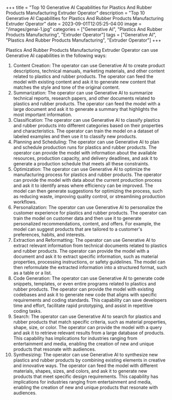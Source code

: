 +++
title = "Top 10 Generative AI Capabilities for Plastics And Rubber Products Manufacturing Extruder Operator"
description = "Top 10 Generative AI Capabilities for Plastics And Rubber Products Manufacturing Extruder Operator"
date = 2023-09-01T12:05:25-04:00
image = "/images/genai-1.jpg"
categories = ["Generative AI", "Plastics And Rubber Products Manufacturing", "Extruder Operator"]
tags = ["Generative AI", "Plastics And Rubber Products Manufacturing", "Extruder Operator"]
+++

Plastics And Rubber Products Manufacturing Extruder Operator can use Generative AI capabilities in the following ways:

1. Content Creation: The operator can use Generative AI to create product descriptions, technical manuals, marketing materials, and other content related to plastics and rubber products. The operator can feed the model with existing content and ask it to generate new content that matches the style and tone of the original content.
2. Summarization: The operator can use Generative AI to summarize technical reports, research papers, and other documents related to plastics and rubber products. The operator can feed the model with a large document and ask it to generate a summary that highlights the most important information.
3. Classification: The operator can use Generative AI to classify plastics and rubber products into different categories based on their properties and characteristics. The operator can train the model on a dataset of labeled examples and then use it to classify new products.
4. Planning and Scheduling: The operator can use Generative AI to plan and schedule production runs for plastics and rubber products. The operator can provide the model with information about the available resources, production capacity, and delivery deadlines, and ask it to generate a production schedule that meets all these constraints.
5. Optimization: The operator can use Generative AI to optimize the manufacturing process for plastics and rubber products. The operator can provide the model with data about the current production process and ask it to identify areas where efficiency can be improved. The model can then generate suggestions for optimizing the process, such as reducing waste, improving quality control, or streamlining production workflows.
6. Personalization: The operator can use Generative AI to personalize the customer experience for plastics and rubber products. The operator can train the model on customer data and then use it to generate personalized recommendations, content, and offers. For example, the model can suggest products that are tailored to a customer's preferences, habits, and interests.
7. Extraction and Reformatting: The operator can use Generative AI to extract relevant information from technical documents related to plastics and rubber products. The operator can provide the model with a document and ask it to extract specific information, such as material properties, processing instructions, or safety guidelines. The model can then reformulate the extracted information into a structured format, such as a table or a list.
8. Code Generation: The operator can use Generative AI to generate code snippets, templates, or even entire programs related to plastics and rubber products. The operator can provide the model with existing codebases and ask it to generate new code that aligns with specific requirements and coding standards. This capability can save developers time and effort, facilitate rapid prototyping, and assist in repetitive coding tasks.
9. Search: The operator can use Generative AI to search for plastics and rubber products that match specific criteria, such as material properties, shape, size, or color. The operator can provide the model with a query and ask it to retrieve relevant results from a large database of products. This capability has implications for industries ranging from entertainment and media, enabling the creation of new and unique products that resonate with audiences.
10. Synthesizing: The operator can use Generative AI to synthesize new plastics and rubber products by combining existing elements in creative and innovative ways. The operator can feed the model with different materials, shapes, sizes, and colors, and ask it to generate new products that meet specific design requirements. This capability has implications for industries ranging from entertainment and media, enabling the creation of new and unique products that resonate with audiences.